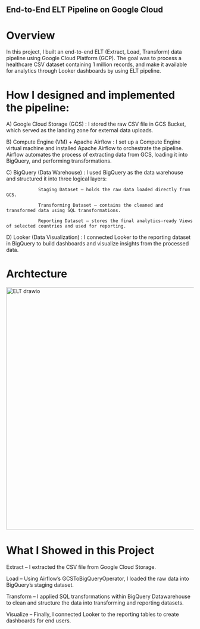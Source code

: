 ## End-to-End ELT Pipeline on Google Cloud
# Overview

In this project, I built an end-to-end ELT (Extract, Load, Transform) data pipeline using Google Cloud Platform (GCP).
The goal was to process a healthcare CSV dataset containing 1 million records, and make it available for analytics through Looker dashboards by using ELT pipeline.

# How I designed and implemented the pipeline:

  A) Google Cloud Storage (GCS) : I stored the raw CSV file in GCS Bucket, which served as the landing zone for external data uploads.

  B) Compute Engine (VM) + Apache Airflow : I set up a Compute Engine virtual machine and installed Apache Airflow to orchestrate the pipeline.
  Airflow automates the process of extracting data from GCS, loading it into BigQuery, and performing transformations.

  C) BigQuery (Data Warehouse) : I used BigQuery as the data warehouse and structured it into three logical layers:

                Staging Dataset – holds the raw data loaded directly from GCS.

                Transforming Dataset – contains the cleaned and transformed data using SQL transformations.

                Reporting Dataset – stores the final analytics-ready Views of selected countries and used for reporting.

  D) Looker (Data Visualization) : I connected Looker to the reporting dataset in BigQuery to build dashboards and visualize insights from the processed data.

# Archtecture
<img width="1201" height="651" alt="ELT drawio" src="https://github.com/user-attachments/assets/63608b40-2350-4929-984f-f87300bbb79b" />



# What I Showed in this Project

  Extract – I extracted the CSV file from Google Cloud Storage.

  Load – Using Airflow’s GCSToBigQueryOperator, I loaded the raw data into BigQuery’s staging dataset.

  Transform – I applied SQL transformations within BigQuery Datawarehouse to clean and structure the data into transforming and reporting datasets.

  Visualize – Finally, I connected Looker to the reporting tables to create dashboards for end users.
